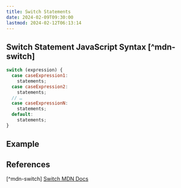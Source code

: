 ```yaml
---
title: Switch Statements
date: 2024-02-09T09:30:00
lastmod: 2024-02-12T06:13:14
---
```


## Switch Statement JavaScript Syntax [^mdn-switch]

```js
switch (expression) {
  case caseExpression1:
    statements;
  case caseExpression2:
    statements;
  // …
  case caseExpressionN:
    statements;
  default:
    statements;
}
```

## Example

## References

[^mdn-switch] [Switch MDN Docs](https://developer.mozilla.org/en-US/docs/Web/JavaScript/Reference/Statements/switch)
